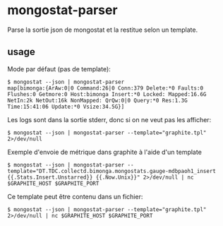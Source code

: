 # mongostat-parser

Parse la sortie json de mongostat et la restitue selon un template.

## usage

Mode par défaut (pas de template):

    $ mongostat --json | mongostat-parser 
    map[bimonga:{ArAw:0|0 Command:26|0 Conn:379 Delete:*0 Faults:0 Flushes:0 Getmore:0 Host:bimonga Insert:*0 Locked: Mapped:16.6G NetIn:2k NetOut:16k NonMapped: QrQw:0|0 Query:*0 Res:1.3G Time:15:41:06 Update:*0 Vsize:34.5G}]

Les logs sont dans la sortie stderr, donc si on ne veut pas les afficher:

    $ mongostat --json | mongostat-parser --template="graphite.tpl" 2>/dev/null

Exemple d'envoie de métrique dans graphite à l'aide d'un template

    $ mongostat --json | mongostat-parser --template="DT.TDC.collectd.bimonga.mongostats.gauge-mdbpaoh1_insert {{.Stats.Insert.Unstarred}} {{.Now.Unix}}" 2>/dev/null | nc $GRAPHITE_HOST $GRAPHITE_PORT


Ce template peut être contenu dans un fichier:

    $ mongostat --json | mongostat-parser --template="graphite.tpl" 2>/dev/null | nc $GRAPHITE_HOST $GRAPHITE_PORT



